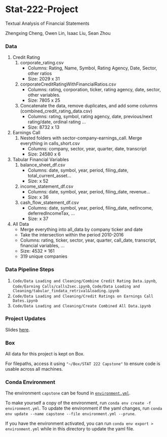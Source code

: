 # Stat-222-Project

Textual Analysis of Financial Statements

Zhengxing Cheng, Owen Lin, Isaac Liu, Sean Zhou

### Data
1. Credit Rating
    1. corporate_rating.csv
        * Columns: Rating, Name, Symbol, Rating Agency, Date, Sector, other ratios
        * Size: 2029 x 31
    2. corporateCreditRatingWithFinancialRatios.csv
        * Columns: rating, corporation, ticker, rating agency, date, sector, other variables.
        * Size: 7805 x 25
    3. Concatenate the data, remove duplicates, and add some columns (combined_credit_rating_data.csv)
        * Columns: rating, symbol, rating agency, date, previous/next rating/date, ordinal rating ...
        * Size: 8732 x 13
2. Earnings Call
    1. Nested folders with sector-company-earnings_call. Merge everything in calls_short.csv
        * Columns: company, sector, year, quarter, date, transcript
        * Size: 24580 x 6
3. Tabular Financial Variables
    1. balance_sheet_df.csv
        * Columns: date, symbol, year, period, filing_date, total_current_asset...
        * Size: x 52
    2. income_statement_df.csv
        * Columns: date, symbol, year, period, filing_date, revenue...
        * Size:  x 36
    3. cash_flow_statement_df.csv
        * Columns: date, symbol, year, period, filing_date, netIncome, deferredIncomeTax, ...
        * Size:  x 37
4. All Data
    * Merge everything into all_data by company ticker and date
    * Take the intersection within the period 2010-2016
    * Columns: rating, ticker, sector, year, quarter, call_date, transcript, financial variables, ... 
    * Size: 4532 × 161
    * 319 unique companies

### Data Pipeline Steps

1. `Code/Data Loading and Cleaning/Combine Credit Rating Data.ipynb`, `Code/Earning Calls/calls2sec.ipynb`, `Code/Data Loading and Cleaning/tabular_findata_retrival&loading.ipynb`
2. `Code/Data Loading and Cleaning/Credit Ratings on Earnings Call Dates.ipynb`
3. `Code/Data Loading and Cleaning/Create Combined All Data.ipynb`

### Project Updates

Slides [here](https://docs.google.com/presentation/d/1JJEnThJ8J-kww_SiqMceNVPTG_3i5U472d_8RIgSb-o/edit#slide=id.p).

### Box

All data for this project is kept on Box.

For filepaths, access it using `"~/Box/STAT 222 Capstone"` to ensure code is usable across all machines.

### Conda Environment

The environment `capstone` can be found in [`environment.yml`](https://github.com/current12/Stat-222-Project/blob/main/environment.yml).

To make yourself a copy of the environment, run `conda env create -f environment.yml`. To update the environment if the yaml changes, run `conda env update --name capstone --file environment.yml --prune`.

If you have the environment activated, you can run `conda env export > environment.yml` while in this directory to update the yaml file.
